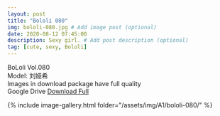 ```yaml
---
layout: post
title: "Bololi 080"
img: bololi-080.jpg # Add image post (optional)
date: 2020-08-12 07:45:00
description: Sexy girl. # Add post description (optional)
tag: [cute, sexy, Bololi]
---
```

BoLoli Vol.080  
Model: 刘娅希                                                   
Images in download package have full quality                    
Google Drive [Download Full](http://gestyy.com/ewJNwX)

{% include image-gallery.html folder="/assets/img/A1/bololi-080/" %}
